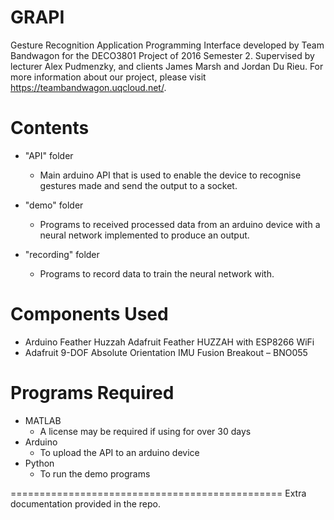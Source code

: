 # GRAPI
Gesture Recognition Application Programming Interface developed by Team Bandwagon for the DECO3801 Project of 2016 Semester 2. Supervised by lecturer Alex Pudmenzky, and clients James Marsh and Jordan Du Rieu. For more information about our project, please visit https://teambandwagon.uqcloud.net/. 

# Contents
- "API" folder 
  - Main arduino API that is used to enable the device to recognise gestures made and send the output to a socket. 

- "demo" folder 
  - Programs to received processed data from an arduino device with a neural network implemented to produce an output.

- "recording" folder 
  - Programs to record data to train the neural network with. 

# Components Used
- Arduino Feather Huzzah Adafruit Feather HUZZAH with ESP8266 WiFi
- Adafruit 9-DOF Absolute Orientation IMU Fusion Breakout – BNO055

# Programs Required
- MATLAB
  - A license may be required if using for over 30 days
- Arduino
  - To upload the API to an arduino device
- Python
  - To run the demo programs 

===============================================
Extra documentation provided in the repo. 
